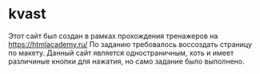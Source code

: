 # kvast
 
Этот сайт был создан в рамках прохождения тренажеров на https://htmlacademy.ru/
По заданию требовалось воссоздать страницу по макету.
Данный сайт является одностраничным, хоть и имеет различиные кнопки для нажатия, но само задание было выполнено.